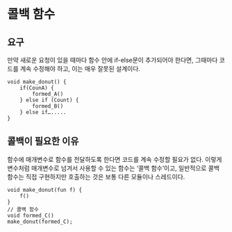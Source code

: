 # 콜백 함수

## 요구
만약 새로운 요청이 있을 때마다 함수 안에 if-else문이 추가되어야 한다면, 그때마다 코드를 계속 수정해야 하고, 이는 매우 잘못된 설계이다.

```
void make_donut() {
	if(CounA) {
		formed_A()
	} else if (Count) {
		formed_B()
	} else if….....
}
```

## 콜백이 필요한 이유
함수에 매개변수로 함수를 전달하도록 한다면 코드를 계속 수정할 필요가 없다. 이렇게 변수처럼 매개변수로 넘겨서 사용할 수 있는 함수는 ‘콜백 함수’이고, 일반적으로 콜백 함수는 직접 구현하지만 호출하는 것은 보통 다른 모듈이나 스레드이다.

```
void make_donut(fun f) {
	f()
}
// 콜백 함수
void formed_C() 
make_donut(formed_C);
```
